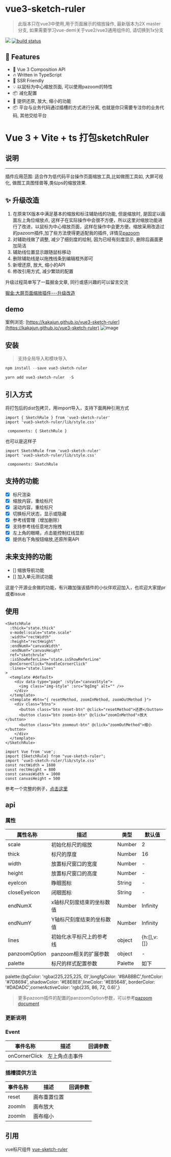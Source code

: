 # vue3-sketch-ruler

> 此版本只在vue3中使用,用于页面展示的缩放操作, 最新版本为2X master 分支, 如果需要学习vue-demi关于vue2/vue3通用组件的, 请切换到1x分支

[![](https://camo.githubusercontent.com/28479a7a834310a667f36760a27283f7389e864a/68747470733a2f2f696d672e736869656c64732e696f2f6e706d2f6c2f76322d646174657069636b65722e737667)](https://camo.githubusercontent.com/28479a7a834310a667f36760a27283f7389e864a/68747470733a2f2f696d672e736869656c64732e696f2f6e706d2f6c2f76322d646174657069636b65722e737667) [![build status](https://github.com/kakajun/vue3-sketch-ruler/actions/workflows/gh-pages.yml/badge.svg?branch=master)](https://github.com/kakajun/vue3-sketch-ruler/actions/workflows/gh-pages.yml)

## 🚀 Features

- 💪 Vue 3 Composition API
- 🔥 Written in TypeScript
- 🔋 SSR Friendly
- 💡 以鼠标为中心缩放页面, 可以使用pazoom的特性
- 📦 减化配置
- 💎 提供还原, 放大, 缩小的功能
- 📦 平台与业务代码通过插槽的方式进行分离, 也就是你只需要专注你的业务代码, 其他交给平台

# Vue 3 + Vite + ts 打包sketchRuler

## 说明

---

插件应用范围: 适合作为低代码平台操作页面缩放工具,比如做图工具如, 大屏可视化, 做图工具图怪兽等,类似ps的缩放效果.

<!-- 应用案例: [avue大屏可视化工具](https://data.avuejs.com/build/1) ![image](https://github.com/kakajun/vue3-sketch-ruler/blob/1x/example/v2/assets/dp.png) -->

## ✨ 升级改造

1. 在原来1X版本中满足基本的缩放和标注辅助线的功能, 但是缩放时, 是固定以画面左上角位缩放点, 这样子在实际操作中会很不方便，所以这里对缩放功能进行了改进，以鼠标为中心缩放页面，这样在操作中会更方便。缩放采用改造过的pazoom插件,加了些方法使得更适配我的插件, 详情见[pazoom](https://github.com/kakajun/simple-panzoom.git)
2. 对辅助线做了调整, 减少了细刻度的绘制, 因为已经有刻度显示, 删除后画面更加简洁
3. 辅助线位置显示跟随鼠标移动
4. 删除辅助线是以拖拽线条到编辑框外即可
5. 新增还原, 放大, 缩小的API
6. 修改引用方式, 减少繁琐的配置

升级过程简单写了一篇掘金文章, 同行或感兴趣的可以留言交流

[掘金:大屏页面缩放插件---升级改造](https://juejin.cn/post/7025195450080690212)

## demo

案例浏览: [https://kakajun.github.io/vue3-sketch-ruler](https://kakajun.github.io/vue3-sketch-ruler) ![image](https://github.com/kakajun/vue3-sketch-ruler/blob/master/example/assets/newDemo.png)

## 安装

> 支持全局导入和模块导入

```js
npm install --save vue3-sketch-ruler

yarn add vue3-sketch-ruler  -S
```

## 引入方式

将打包后的dist包拷贝，用import导入，支持下面两种引用方式

```
import { SketchRule } from 'vue3-sketch-ruler'
import 'vue3-sketch-ruler/lib/style.css'

 components: { SketchRule }
```

也可以是这样子

```
import SketchRule from 'vue3-sketch-ruler'
import 'vue3-sketch-ruler/lib/style.css'

 components: SketchRule
```

## 支持的功能

- [x] 标尺渲染
- [x] 缩放内容，重绘标尺
- [x] 滚动内容，重绘标尺
- [x] 切换标尺状态，显示或隐藏
- [x] 参考线管理（增加删除）
- [x] 支持参考线任意地方拖拽
- [x] 左上角的眼睛，点击能控制红线显影
- [x] 提供右下角按钮缩放,还原所需API

## 未来支持的功能

- [] 缩放导航功能
- [] 加入单元测试功能

这是个开源业余做的功能，有兴趣加强该插件的小伙伴欢迎加入，也欢迎大家提pr或者issue

## 使用

```
<SketchRule
  :thick="state.thick"
  v-model:scale="state.scale"
  :width="rectWidth"
  :height="rectHeight"
  :endNumX="canvasWidth"
  :endNumY="canvasHeight"
  ref="sketchrule"
  :isShowReferLine="state.isShowReferLine"
  @onCornerClick="handleCornerClick"
  :lines="state.lines"
>
  <template #default>
    <div data-type="page" :style="canvasStyle">
      <img class="img-style" :src="bgImg" alt="" />>
    </div>
  </template>
  <template #btn="{ resetMethod, zoomInMethod, zoomOutMethod }">
    <div class="btns">
      <button class="btn reset-btn" @click="resetMethod">还原</button>
      <button class="btn zoomin-btn" @click="zoomInMethod">放大</button>
      <button class="btn zoomout-btn" @click="zoomOutMethod">缩小</button>
    </div>
  </template>
</SketchRule>

import Vue from 'vue';
import {SketchRule} from "vue-sketch-ruler";
import 'vue3-sketch-ruler/lib/style.css'
const rectWidth = 1600
const rectHeight = 800
const canvasWidth = 1000
const canvasHeight = 500

```

参考一个完整的例子，[点击这里](https://github.com/kakajun/vue3-sketch-ruler/blob/master/example/components/user-rulerts.vue)

## api

### 属性

| 属性名称      | 描述                      | 类型          | 默认值      |
| ------------- | ------------------------- | ------------- | ----------- |
| scale         | 初始化标尺的缩放          | Number        | 2           |
| thick         | 标尺的厚度                | Number        | 16          |
| width         | 放置标尺窗口的宽度        | Number        | -           |
| height        | 放置标尺窗口的高度        | Number        | -           |
| eyeIcon       | 睁眼图标                  | String        | -           |
| closeEyeIcon  | 闭眼图标                  | String        | -           |
| endNumX       | x轴标尺刻度结束的坐标数值 | Number        | Infinity    |
| endNumY       | Y轴标尺刻度结束的坐标数值 | Number        | Infinity    |
| lines         | 初始化水平标尺上的参考线  | object<Array> | {h:[],v:[]} |
| panzoomOption | panzoom相关的扩展参数     | object        | -           |
| palette       | 标尺的样式配置参数        | Palette       | 如下        |

palette:{bgColor: 'rgba(225,225,225, 0)',longfgColor: '#BABBBC',fontColor: '#7D8694', shadowColor: '#E8E8E8',lineColor: '#EB5648', borderColor: '#DADADC',cornerActiveColor: 'rgb(235, 86, 72, 0.6)',}

> 更多pazoom插件的配置的panzoomOption参数，可以参考[pazoom document](https://github.com/timmywil/panzoom)

### 更新说明

### Event

| 事件名称      | 描述           | 回调参数 |
| ------------- | -------------- | -------- |
| onCornerClick | 左上角点击事件 |          |

### 插槽提供方法

| 事件名称 | 描述         | 回调参数 |
| -------- | ------------ | -------- |
| reset    | 画布重置位置 |          |
| zoomIn   | 画布放大     |          |
| zoomIn   | 画布缩小     |          |

## 引用

vue标尺组件 [vue-sketch-ruler](https://github.com/chuxiaoguo/vue-sketch-ruler.git)
